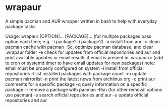 wrapaur
=======

A simple pacman and AUR wrapper written in bash to help with everyday package tasks

Usage: wrapaur [OPTION]... [PACKAGE]...
(for multiple packages pass option each time; e.g. -i package1 -i package2)
  -a install from aur
  -c clean pacman cache with pacman -Sc, optimize pacman database, and clear .wrapaur folder
  -e check for updates from official repositories and aur and print available updates or email results if email is present in .wrapaurrc (add to cron or systemd timer to have email updates for new packages)
      note: email must be properly configured on system
  -i install from official repositories
  -l list installed packages with package count
  -m update pacman mirrorlist
  -n print the latest news from archlinux.org
  -o print aur comments for a specific package
  -q query information on a specific package
  -r remove a package with pacman -Rsn (for other removal options use pacman)
  -s search official repositories and aur
  -u update official repositories and aur
